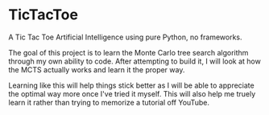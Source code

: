 # TicTacToe
A Tic Tac Toe Artificial Intelligence using pure Python, no frameworks.

The goal of this project is to learn the Monte Carlo tree search algorithm through my own ability to code. After attempting to build it, I will look at how the MCTS actually works and learn it the proper way. 

Learning like this will help things stick better as I will be able to appreciate the optimal way more once I've tried it myself. This will also help me truely learn it rather than trying to memorize a tutorial off YouTube.
